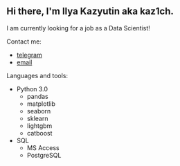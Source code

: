 ## Hi there, I'm Ilya Kazyutin aka kaz1ch.

I am currently looking for a job as a Data Scientist!

Contact me:
- [telegram](https://t.me/kaz1ch)
- [email](kaz1ch@yandex.ru)

Languages and tools:
- Python 3.0
  - pandas
  - matplotlib
  - seaborn
  - sklearn
  - lightgbm
  - catboost
- SQL
  - MS Access
  - PostgreSQL
<!--
**kaz1ch/kaz1ch** is a ✨ _special_ ✨ repository because its `README.md` (this file) appears on your GitHub profile.

Here are some ideas to get you started:

- 🔭 I’m currently working on ...
- 🌱 I’m currently learning ...
- 👯 I’m looking to collaborate on ...
- 🤔 I’m looking for help with ...
- 💬 Ask me about ...
- 📫 How to reach me: ...
- 😄 Pronouns: ...
- ⚡ Fun fact: ...
-->
